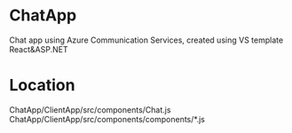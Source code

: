 # ChatApp
Chat app using Azure Communication Services, created using VS template React&amp;ASP.NET

# Location
ChatApp/ClientApp/src/components/Chat.js
ChatApp/ClientApp/src/components/components/*.js
